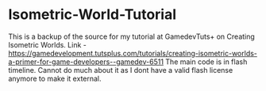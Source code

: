 # Isometric-World-Tutorial
This is a backup of the source for my tutorial at GamedevTuts+ on Creating Isometric Worlds. Link - https://gamedevelopment.tutsplus.com/tutorials/creating-isometric-worlds-a-primer-for-game-developers--gamedev-6511
The main code is in flash timeline. Cannot do much about it as I dont have a valid flash license anymore to make it external.
